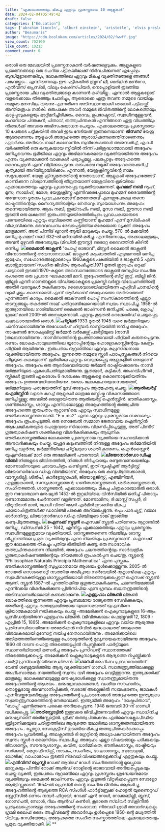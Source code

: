 ```yaml
---
title: "എക്കാലത്തെയും മികച്ച ഏറ്റവും പ്രശസ്തരായ 10 ആളുകൾ"
date: 2024-02-04T05:49:42
draft: false
categories: ["Education"]
tags: ['abraham lincoln', 'alburt einstein', 'aristotle', 'elvis presley', 'gadhiji', 'Hitler', 'isaac newton', 'jesus', 'Leonardo da Vinci', 'Michael Jackson', 'michel jackson', 'muhammad nabi']
author: "Beaumaris"
image: "https://cdn.boolokam.com/articles/2024/02/fwwff.jpg"
view_count: 702109
like_count: 10213
comment_count: 0
---
```


ഒരാൾ ഒരു മേഖലയിൽ പ്രശസ്തനാകാൻ വർഷങ്ങളെടുക്കും. ആളുകളുടെ പ്രയത്‌നങ്ങളെ ഒരു ചെറിയ പട്ടികയിലേക്ക് നിർവചിക്കുന്നത് എപ്പോഴും ബുദ്ധിമുട്ടാണെങ്കിലും, ലോകത്തിലെ ഏറ്റവും മികച്ച വ്യക്തിത്വങ്ങളെ ഞങ്ങൾ പങ്കുവയ്ക്കാം . എന്നിരുന്നാലും ഈ പട്ടികയിൽ ബ്രൂസ് ലീ, മെർലിൻ മൺറോ, എൽവിസ് പ്രെസ്‌ലി, വില്യം ഷേക്‌സ്‌പിയർ, നെപ്പോളിയൻ തുടങ്ങിയ പ്രശസ്തരായ ചില വ്യക്തിത്വങ്ങളെ കാണാൻ കഴിയില്ല . എന്നാൽ ആളുകളോട് വളരെക്കാലം തിരഞ്ഞും ചോദിച്ചും, ആരൊക്കെ എത്ര തവണ നമ്മുടെ വായിലും നമ്മുടെ മനസിലും വരുന്നു എന്നതിനെ അടിസ്ഥാനമാക്കി ഞങ്ങൾ പട്ടികയ്ക്ക് അന്തിമരൂപം നൽകി. ഒരുപക്ഷേ അവർ നമ്മുടെ ജീവിതത്തിൻ്റെ ലോകത്തെയും കാഴ്ചപ്പാടുകളെയും മാറ്റിമറിച്ചിരിക്കാം. ദൈവം, ഉപദേഷ്ടാവ്, സ്വാധീനമുള്ളവൻ, മഹാനായ ചിന്തകൻ, പിതാവ്, തത്ത്വചിന്തകൻ എന്നിങ്ങനെ ഏതു വിധത്തിലും നിങ്ങൾക്ക് അവരെ അഭിസംബോധന ചെയ്യാം. എക്കാലത്തെയും പ്രശസ്തരായ 10 പേരുടെ പട്ടികയിൽ അവർ ഇടം നേടിയത് ഇങ്ങനെയാണ്. **ജീസസ്** യേശു ആരാണെന്നും ആളുകൾ അദ്ദേഹത്തെ ആരാധിക്കുന്നതെന്തിനാണെന്നും ഏവർക്കും അറിയാം.നാല് കാനോനിക സുവിശേഷങ്ങൾ അനുസരിച്ച്, എ.ഡി വർഷത്തിൽ ഒരു കന്യകയായ സ്ത്രീയിൽ നിന്ന് പരിശുദ്ധാത്മാവായി അദ്ദേഹം ജനിച്ചുവെന്നും ഭൂമിയിലെ ഏറ്റവും അഭിമാനകരമായ വ്യക്തിയായിരുന്നു അദ്ദേഹം എന്നും വ്യക്തമാക്കാൻ വാക്കുകൾ പര്യാപ്തമല്ല. പലപ്പോഴും അദ്ദേഹത്തെ ദൈവപുത്രൻ എന്ന് വിളിക്കപ്പെടുന്നു. ഒരുപക്ഷേ നമുക്ക് അദ്ദേഹത്തെക്കുറിച്ച് കൃത്യമായി അറിയില്ലായിരിക്കാം. എന്നാൽ, യേശുക്രിസ്തുവിൻ്റെ നാമം സമൃദ്ധമാണ്. യേശു ക്രിസ്തുമതത്തിൻ്റെ നേതാവാണ്, ആളുകൾ അദ്ദേഹത്തോട് കാണിക്കുന്ന വിശ്വാസത്തിന്റെ തീവ്രതയാണ് യേശുവിനെ ഭൂമിയിലെ എക്കാലത്തെയും ഏറ്റവും പ്രധാനപ്പെട്ട വ്യക്തിയാക്കുന്നത്. **മുഹമ്മദ് നബി** നൂഹ്, മൂസ, സാലിഹ്, മോശ, യേശുക്രിസ്തു എന്നിവരെപ്പോലെ മുഹമ്മദ് ദൈവത്തിൻ്റെ അവസാന ദൂതനും പ്രവാചകനുമാണ്.മതനേതാവ് എന്നതുപോലെ തന്നെ രാഷ്ട്രത്തിന്റെയും സൈന്യത്തിന്റെയും നേതാവും ന്യായാധിപനും അദ്ദേഹം തന്നെയായിരുന്നു. ആദം നബി, ഇബ്റാഹിം നബി, മൂസാ നബി, ഈസാ നബി തുടങ്ങി ഒരു ലക്ഷത്തി ഇരുപത്തയ്യായിരത്തിൽപ്പരം പ്രവാചകന്മാരുടെ പരമ്പരയിലെ ഏറ്റവും ഒടുവിലത്തെ കണ്ണിയാണ് മുഹമ്മദ് എന്ന് മുസ്‌ലിംകൾ വിശ്വസിക്കുന്നു. ദൈവവചനം രേഖപ്പെടുത്തിയ ഒരേയൊരു വ്യക്തി അദ്ദേഹം മാത്രമാണ്. അത് പിന്നീട് ഖുറാൻ ആയി മാറുകയും ചെയ്തു. 570-ൽ മക്കയിൽ ജനിച്ച മുഹമ്മദ് നബി 632-ൽ മദീനയിൽ മരിച്ചു. എന്നിരുന്നാലും, അക്കാലമത്രയും, അവൻ മുഴുവൻ അറേബ്യയും (മിഡിൽ ഈസ്റ്റ്) ഒരൊറ്റ ദൈവത്തിൻ കീഴിൽ ഒന്നിച്ചു. **![](https://cdn.boolokam.com/articles/2024/02/wffwwf.jpg)മൈക്കൽ ജാക്സൺ** "പോപ്പ് രാജാവ്", മിസ്റ്റർ മൈക്കൽ ജാക്സൺ വിനോദത്തിൻ്റെ അവസാനവാക്ക്. ജാക്സൺ കുടുംബത്തിൽ എട്ടാമനായി ജനിച്ച ഇദ്ദേഹം, സഹോദരങ്ങളോടൊപ്പം 1960കളുടെ പകുതിയിൽ ദ ജാക്സൺ 5 എന്ന ബാന്റുമായാണ് സംഗീത ജീവിതം ആരംഭിച്ചത്.1971 മുതൽ ഇദ്ദേഹം ഒറ്റക്ക് പാടുവാൻ തുടങ്ങി.1970-കളുടെ അവസാനത്തോടെ ജാക്സൺ ജനപ്രിയ സംഗീത രംഗത്തെ ഒരു പ്രധാന ഘടകമായി മാറി. ഇദ്ദേഹത്തിന്റെ ബീറ്റ് ഇറ്റ്, ബില്ലി ജീൻ, ത്രില്ലർ എന്നീ ഗാനങ്ങളുടെ വീഡിയോകളുടെ പ്രശസ്തി വർണ്ണ വിവേചനത്തിന്റെ അതിർ വരമ്പുകൾ തകർക്കാനും ശൈശവദശയിലായിരുന്ന എംറ്റിവി ചാനലിന്റെ വളർച്ചയ്ക്കും കാരണമായി എന്ന് ആർക്കാണ് അദ്ദേഹത്തെ അറിയാത്തത് എന്നതാണ് കാര്യം. മൈക്കൽ ജാക്‌സൺ പോപ്പ് സംസ്‌കാരത്തിൻ്റെ എല്ലാ തടസ്സങ്ങളും തകർത്ത് നാല് പതിറ്റാണ്ടിലേറെയായി സ്വയം സ്ഥാപിച്ചു. 1958-ൽ ഇന്ത്യാനയിലെ ഗാരിയിലാണ് മൈക്കൽ ജാക്‌സൺ ജനിച്ചത്. പക്ഷേ, ക്രോച്ച് ഗ്രാബ് മാൻ 2009-ൽ അനശ്വരനായി. ഏറ്റവും കൂടുതൽ റെക്കോർഡ് ചെയ്യപ്പെട്ട കലാകാരന്മാരിൽ ഒരാൾ. **![](https://cdn.boolokam.com/articles/2024/02/fqqffqf.webp)ഹിറ്റ്‌ലർ** 1933 മുതൽ 1945 വരെ ജർമ്മനിയുടെ ചാൻസലറായിരുന്നു അഡോൾഫ് ഹിറ്റ്‌ലർ.ഓസ്ട്രിയയിൽ ജനിച്ച അദ്ദേഹം നാഷണൽ സോഷ്യലിസ്റ്റ് ജർമ്മൻ വർക്കേഴ്സ് പാർട്ടിയുടെ (നാസി )തലവനായിരുന്നു . നാസിസത്തിന്റെ ഉപജ്ഞാതാവായി ഹിറ്റ്‌ലർ കരുതപ്പെടുന്നു. രണ്ടാം ലോകമഹായുദ്ധത്തിലെ യൂറോപ്പിന്റേയും ഹോളോകാസ്റ്റിന്റേയും കേന്ദ്രം ഹിറ്റ്‌ലർ ആയിരുന്നു . ഇരുപതാം നൂറ്റാണ്ടിലെ ഏറ്റവും കുപ്രസിദ്ധനായ വ്യക്തിയായിരുന്നു അദ്ദേഹം. ഇന്നത്തെ നമ്മുടെ സ്കൂൾ പാഠപുസ്തകങ്ങൾ നിറയെ ഹിറ്റ്ലറുടെ കഥകളാണ്. ഭൂമിയിലെ ഏറ്റവും വെറുക്കപ്പെട്ട ആളുകളിൽ ഒരാളാണ് അദ്ദേഹം. അദ്ദേഹം ഒരു ആദർശവാദിയായ ജർമ്മൻ രാഷ്ട്രീയക്കാരനും നാസി ജർമ്മനിയുടെ ഏകാധിപതിയുമായിരുന്നു. ജൂതന്മാർ, കുട്ടികൾ, അംഗവിഹീനർ , സ്ത്രീകൾ തുടങ്ങി ഏകദേശം 6 ദശലക്ഷം ആളുകളെ കൊന്നൊടുക്കിയതിനും അദ്ദേഹം ഉത്തരവാദിയായിരുന്നു. രണ്ടാം ലോകമഹായുദ്ധസമയത്ത്, ജർമ്മനിയുടെ പരാജയത്തിന് മുമ്പ് അദ്ദേഹം ആത്മഹത്യ ചെയ്തു. **![](https://cdn.boolokam.com/articles/2024/02/ffwf.jpg)ആൽബർട്ട് ഐൻസ്റ്റീൻ** വളരെ കുറച്ച് ആളുകൾ മാത്രമേ മസ്തിഷ്ക വികാസത്തോടെ ജനിച്ചിട്ടുള്ളൂ; അവരിൽ ഒരാളായിരുന്നു ആൽബർട്ട് ഐൻസ്റ്റീൻ. ഭൗതികശാസ്ത്രം, ഗണിതശാസ്ത്രം, ശാസ്ത്രം എന്നിവയോടുള്ള അദ്ദേഹത്തിൻ്റെ തത്ത്വചിന്ത അദ്ദേഹത്തെ ഇരുപതാം നൂറ്റാണ്ടിലെ ഏറ്റവും സ്വാധീനമുള്ള ഭൗതികശാസ്ത്രജ്ഞനാക്കി. "E = mc2" എന്ന ഏറ്റവും പ്രശസ്തമായ സമവാക്യം അദ്ദേഹം രൂപപ്പെടുത്തി. ഒരു നൊബേൽ സമ്മാന ജേതാവായ ഐൻസ്റ്റീൻ ആപേക്ഷികതയുടെ പൊതുവായ സിദ്ധാന്തം വികസിപ്പിച്ചെടുത്തു, അത് പിന്നീട് ഗുരുത്വാകർഷണ ശക്തികളെ വിശദീകരിക്കുകയും ആധുനിക ഭൗതികശാസ്ത്രത്തിലെ ലോകത്തെ പ്രശസ്തനായ വ്യക്തിയെ സഹായിക്കാൻ അനുവദിക്കുകയും ചെയ്തു. യഹൂദ കുടുംബത്തിൽ നിന്നുള്ള അദ്ദേഹം ജർമ്മനിയിൽ ജനിച്ചു വളർന്നു, ജർമ്മനിയിലെ ഹിറ്റ്‌ലറുടെ ശക്തി കാരണം, ഐൻസ്റ്റൈൻ യുഎസിലേക്ക് മാറി ഒരു അമേരിക്കൻ പൗരനായി. **![](https://cdn.boolokam.com/articles/2024/02/wffwwfwffwf.jpg)ലിയോനാർഡോ ഡിഎ വിഞ്ചി** നിങ്ങളുടെ ജീവിതത്തിൽ, നിങ്ങൾ തീർച്ചയായും രണ്ടുതവണയെങ്കിലും മോണാലിസയുടെ ഛായാചിത്രം കണ്ടിട്ടുണ്ട്, ഇത് സൃഷ്ടിച്ചത് ആർട്ടിസ്റ്റ് ലിയോനാർഡോ ഡിഎ വിഞ്ചിയാണ്, അദ്ദേഹം ഒരു കണ്ടുപിടുത്തക്കാരൻ, വാസ്തുശില്പി, ശിൽപി, കാർട്ടോഗ്രാഫർ, ജിയോളജിസ്റ്റ്, എഞ്ചിനീയർ, എഴുത്തുകാരൻ, സസ്യശാസ്ത്രജ്ഞൻ, ഗണിതശാസ്ത്രജ്ഞൻ, ശരീരശാസ്ത്രജ്ഞൻ, സംഗീതജ്ഞൻ, ശാസ്ത്രജ്ഞൻ, എക്കാലത്തെയും മികച്ച ചിത്രകാരന്മാരിൽ ഒരാൾ. ഈ നവോത്ഥാന മനുഷ്യൻ 1452-ൽ ഇറ്റലിയിലെ വിൻസിയിൽ ജനിച്ച് പിതാവും രണ്ടാനമ്മമാരും ചേർന്നാണ് വളർന്നത്. മോണാലിസ, ദി ലാസ്റ്റ് സപ്പർ, ദി വിട്രൂവിയൻ മാൻ, ലേഡി വിത്ത് ആൻ എർമിൻ തുടങ്ങിയ മികച്ച ഛായാചിത്രങ്ങൾക്ക് ഡാവിഞ്ചി പരക്കെ അറിയപ്പെടുന്നു. ഒപ്പം പാരച്യൂട്ട്, വയല ഓർഗനിസ്റ്റ, ലിയോനാർഡോ ഡിഎ വിഞ്ചിയുടെ ടാങ്ക് തുടങ്ങിയ കണ്ടുപിടുത്തങ്ങളും. **![](https://cdn.boolokam.com/articles/2024/02/wfwffwwff.jpg)ഐസക്ക് ന്യൂട്ടൻ** ഐസക്ക് ന്യൂട്ടൻ പതിനേഴാം നൂറ്റാണ്ടിൽ ജനിച്ചു , ഡിസംബർ 25 - 1642, എന്നിട്ടും എക്കാലത്തെയും ഏറ്റവും പ്രശസ്തനും സ്വാധീനമുള്ളതുമായ വ്യക്തിയായി. ശാസ്ത്രജ്ഞനെന്ന നിലയിലും ശാസ്ത്ര വിപ്ലവത്തിലെ പ്രമുഖ വ്യക്തിത്വവും എന്ന നിലയിലും പ്രശസ്തനാണ്.. ഐസക്ക് ഈ ലോകത്തെ തികച്ചും പുതിയ രീതിയിൽ കണ്ടു, ഒരു സ്വാഭാവിക തത്ത്വചിന്തകനെന്ന നിലയിൽ, അദ്ദേഹം ചലനത്തിൻ്റെയും സാർവത്രിക ഗുരുത്വാകർഷണത്തിൻ്റെയും നിയമങ്ങൾ രൂപകൽപ്പന ചെയ്‌തു. ന്യൂട്ടൻ്റെ "Philosophiae Naturalis Principia Mathematica" എന്ന പുസ്തകം ഭൗതികശാസ്ത്രത്തിൻ്റെ സുപ്രധാനമായ ആശയം ഉൾക്കൊള്ളുന്നു. 2005-ൽ റോയൽ സൊസൈറ്റി നടത്തിയ അഭിപ്രായ സർവേയിൽ നൂറ്റാണ്ടിലെ ഏറ്റവും സ്വാധീനശക്തിയുള്ള ശാസ്ത്രപ്രതിഭയായി തിരഞ്ഞെടുക്കപ്പെട്ടത് ഐസക് ന്യൂട്ടൺ ആണ്‌. ന്യൂട്ടൻ 1687-ൽ പുറത്തിറക്കിയ ഭൂഗുരുത്വാകർഷണം, ചലനനിയമങ്ങൾ എന്നിവയെ വിശദീകരിക്കുന്ന പ്രിൻസിപിയ എന്ന ഗ്രന്ഥം ബലതന്ത്രത്തിന്റെ അടിസ്ഥാനശിലയായി കണക്കാക്കുന്നു. **![](https://cdn.boolokam.com/articles/2024/02/as.jpg)എബ്രഹാം ലിങ്കൺ** ലിങ്കൺ ലോകത്തിലെ ഇന്നത്തെ ഏറ്റവും പ്രബലമായ രാജ്യത്തെ സേവിക്കുകയും, അതിൻ്റെ ഏറ്റവും രക്തരൂക്ഷിതമായ യുദ്ധസമയത്ത് യുഎസിനെ ക്രിയാത്മകമായി നയിക്കുകയും ചെയ്തു -അമേരിക്കൻ ഐക്യനാടുകളുടെ 16-ആം പ്രസിഡന്റായിരുന്ന എബ്രഹാം ലിങ്കൺ. (ജീവിതകാലം: ഫെബ്രുവരി 12, 1809 - ഏപ്രിൽ 15, 1865). അമേരിക്കൻ ഐക്യനാടുകളിലെ ഏറ്റവും വലിയ ആഭ്യന്തര പ്രതിസന്ധിയായിരുന്ന അമേരിക്കൻ സിവിൽ യുദ്ധകാലത്ത് രാജ്യത്തെ വിജയകരമായി മുന്നോട്ട് നയിച്ച നേതാവായിരുന്നു . അമേരിക്കയിലെ അടിമത്തത്തിനെതിരെയുള്ള പോരാട്ടത്തിന്റെ മുഖ്യനായകനായിരുന്നു അദ്ദേഹം. 1860 ൽ നടന്ന പൊതു തിരഞ്ഞെടുപ്പിൽ റിപ്പബ്ലിക്കൻ പാർട്ടിയുടെ സ്ഥാനാർഥിയായി മത്സരിച്ച അദ്ദേഹം പ്രസിഡന്റ് സ്ഥാനത്തേക്ക് തിരഞ്ഞെടുക്കപ്പെട്ടു. അമേരിക്കൻ ഐക്യനാടുകളുടെ ആദ്യത്തെ റിപ്പബ്ലിക്കൻ പാർട്ടി പ്രസിഡന്റായിരുന്നു ലിങ്കൺ. **![](https://cdn.boolokam.com/articles/2024/02/qddqdd.webp)ഗാന്ധി** അഹിംസ പ്രസ്ഥാനത്തിന് വേണ്ടി ശബ്ദമുയർത്തിയ ആദ്യ വ്യക്തിയാണ് ഗാന്ധി. സ്വാതന്ത്ര്യത്തിലേക്കുള്ള അഹിംസാത്മക നയത്തിൻ്റെ സ്വന്തം വഴി അദ്ദേഹം വെട്ടിത്തുറന്നു. ഇന്ത്യക്കാർക്ക് മാത്രമല്ല, ലോകമെമ്പാടുമുള്ള മനുഷ്യരാശിക്കുള്ള സ്വാതന്ത്ര്യമായിരുന്നു അദ്ദേഹത്തിൻ്റെ ആശയം . മനുഷ്യാവകാശങ്ങൾ, വംശീയ സൗഹാർദം, തൊട്ടുകൂടായ്മ അവസാനിപ്പിക്കൽ, സ്വരാജ് അല്ലെങ്കിൽ സ്വയംഭരണം, ജാഥകൾ എന്നിവയ്ക്കുവേണ്ടിയുള്ള അദ്ദേഹത്തിൻ്റെ പ്രചാരണങ്ങൾ അദ്ദേഹത്തെ ഇന്ത്യയുടെ സ്വാതന്ത്ര്യസമരത്തിൻ്റെ നേതാവാക്കി. ഇന്ത്യയിൽ അദ്ദേഹം "രാഷ്ട്രപിതാവ്", "ബാപ്പു" എന്നിങ്ങനെ പരക്കെ അറിയപ്പെടുന്നു. 1948 ജനുവരി 30-ന് ഗാന്ധി വധിക്കപ്പെട്ടു. **![](https://cdn.boolokam.com/articles/2024/02/rhhh.jpg)അരിസ്റ്റോട്ടിൽ** ഇതുവരെ ജീവിച്ചിരുന്നവരിൽ ഏറ്റവും സ്വാധീനിച്ച മനുഷ്യനാണ് അരിസ്റ്റോട്ടിൽ. ഗ്രീക്ക് തത്ത്വചിന്തകനും എൻസൈക്ലോപീഡിയ ബ്രിട്ടാനിക്കയുടെ ചരിത്രത്തിലെ ആദ്യത്തെ യഥാർത്ഥ ശാസ്ത്രജ്ഞനുമായിരുന്നു അദ്ദേഹം . പ്ലേറ്റോ, സോക്രട്ടീസ് തുടങ്ങിയ മികച്ച തത്ത്വചിന്തകർക്കൊപ്പം അദ്ദേഹം പ്രവർത്തിച്ചു. അലക്സാണ്ടർ ദി ഗ്രേറ്റിൻ്റെ അധ്യാപകനായിരുന്ന അദ്ദേഹം സ്വന്തം സ്കൂൾ ദ ലൈസിയം സ്ഥാപിച്ചു. അദ്ദേഹം എല്ലാ വിഷയങ്ങളും പഠിക്കുകയും ജീവശാസ്ത്രം, സൗന്ദര്യശാസ്ത്രം, കവിത, ധാർമ്മികത, ഭൗതികശാസ്ത്രം, രാഷ്ട്രീയവും സർക്കാർ, മെറ്റാഫിസിക്സ്, നാടകം, സംഗീതം, ഭാഷാശാസ്ത്രം, സുവോളജി, ലോജിക്, വാചാടോപം തുടങ്ങി നിരവധി വിഷയങ്ങളെക്കുറിച്ച് എഴുതുകയും ചെയ്തു. **![](https://cdn.boolokam.com/articles/2024/02/qdqdqq.webp)എൽവിസ് പ്രെസ്ലി** റോക്ക് ആൻഡ് റോൾ സംഗീതത്തിൻ്റെ മുഖച്ഛായ മാറ്റുകയും പിന്നീട് റോക്ക് ആൻഡ് റോളിൻ്റെ രാജാവായി അറിയപ്പെടുകയും ചെയ്ത വ്യക്തി, ഇരുപതാം നൂറ്റാണ്ടിലെ ഏറ്റവും പ്രശസ്തനും ശ്രദ്ധേയനുമായ വ്യക്തിത്വവും മൈക്കൽ ജാക്‌സണും ഏറ്റവും കൂടുതൽ വിറ്റഴിക്കപ്പെടുന്ന സോളോ ആർട്ടിസ്റ്റുമാണ്. 1954-ൽ പ്രെസ്‌ലി തൻ്റെ സംഗീത ജീവിതം ആരംഭിച്ചു, അദ്ദേഹത്തിൻ്റെ ആദ്യത്തെ RCA സിംഗിൾ ഹാർട്ട്‌ബ്രേക്ക് ഹോട്ടൽ യുണൈറ്റഡ് സ്റ്റേറ്റ്‌സിൽ ഒന്നാം നമ്പർ ഹിറ്റായി, റോക്ക് എൻ റോൾ, റോക്കബില്ലി, ബ്ലൂസ്, ഗോസ്‌പൽ, സോൾ, റിഥം ആൻഡ് കൺട്രി, കൂടാതെ സ്‌ലിവർ സ്‌ക്രീനിൽ പ്രത്യക്ഷപ്പെടാനുള്ള അദ്ദേഹത്തിൻ്റെ സംഭാവന, നിരവധി ഗ്രാമി അവാർഡുകളും ഗ്രാമി ലൈഫ് ടൈം അച്ചീവ്‌മെൻ്റ് അവാർഡും ഉൾപ്പെടെ 1950-ൻ്റെ മധ്യത്തിൽ ടിവിയും റേഡിയോയും അദ്ദേഹത്തെ സംഗീത സംസ്കാരത്തിലെ എക്കാലത്തെയും പ്രമുഖ വ്യക്തിയാക്കി. ![](https://cdn.boolokam.com/articles/2024/02/qdqdddqdqdq.webp) ** 
